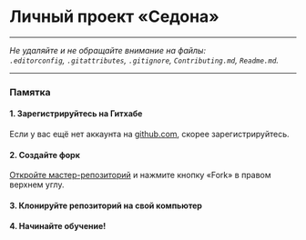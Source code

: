 # Личный проект «Седона»

---

_Не удаляйте и не обращайте внимание на файлы:_<br>
_`.editorconfig`, `.gitattributes`, `.gitignore`, `Contributing.md`, `Readme.md`._

---

### Памятка

#### 1. Зарегистрируйтесь на Гитхабе

Если у вас ещё нет аккаунта на [github.com](https://github.com/join), скорее зарегистрируйтесь.

#### 2. Создайте форк

[Откройте мастер-репозиторий](https://github.com/soroka282/sedona-1) и нажмите кнопку «Fork» в правом верхнем углу.

#### 3. Клонируйте репозиторий на свой компьютер

#### 4. Начинайте обучение!
